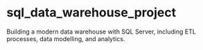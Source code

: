 # sql_data_warehouse_project
Building a modern data warehouse with SQL Server, including ETL processes, data modelling, and analytics.
